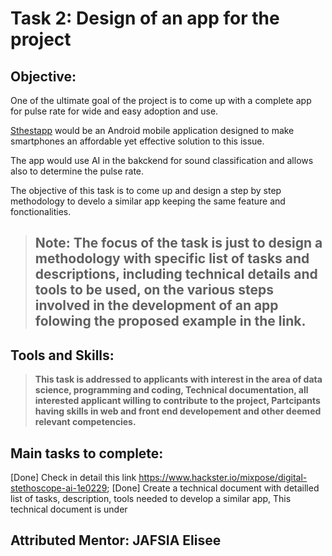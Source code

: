 # Task 2: Design of an app for the project 

## Objective: 
One of the ultimate goal of the project is to come up with a complete app for pulse rate for wide and easy adoption and use.

[Sthestapp](https://www.hackster.io/mixpose/digital-stethoscope-ai-1e0229) would be an Android mobile application designed to make smartphones
an affordable yet effective solution to this issue.

The app would use AI in the bakckend for sound classification and allows also to determine the pulse rate.

The objective of this task is to come up and design a step by step methodology to  develo a similar app keeping the same feature and fonctionalities.

> ## **Note:** The focus of the task is just to design a methodology with specific list of tasks and descriptions, including technical details and tools to be used, on the various steps involved in the development of an app folowing the proposed example in the link.  


## Tools and Skills: 
>**This task is addressed to applicants with interest in the area of data science, programming and coding, Technical documentation, all interested applicant willing to contribute to the project, Partcipants having skills in web and front end developement and other deemed relevant competencies.**

## Main tasks to complete:
[Done] Check in detail this link https://www.hackster.io/mixpose/digital-stethoscope-ai-1e0229;
[Done] Create a technical document with detailled list of tasks, description, tools needed to develop a similar app, This technical
document is under 

## Attributed Mentor: JAFSIA Elisee